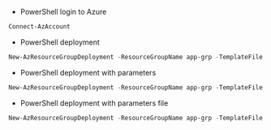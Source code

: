 - PowerShell login to Azure
```PowerShell
Connect-AzAccount
```

- PowerShell deployment
```PowerShell
New-AzResourceGroupDeployment -ResourceGroupName app-grp -TemplateFile template01.json
```

- PowerShell deployment with parameters
```PowerShell
New-AzResourceGroupDeployment -ResourceGroupName app-grp -TemplateFile template09.json -resourceLocation "UK South"
```

- PowerShell deployment with parameters file
```PowerShell
New-AzResourceGroupDeployment -ResourceGroupName app-grp -TemplateFile template10.json -TemplateParameterFile template10.parameters.json
```